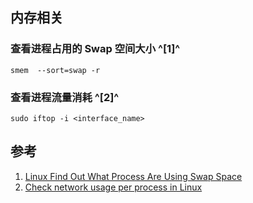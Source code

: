 ﻿## 内存相关

### 查看进程占用的 Swap 空间大小 ^[1]^

```shell
smem  --sort=swap -r
```



### 查看进程流量消耗 ^[2]^

```
sudo iftop -i <interface_name>
```



## 参考

1. [Linux Find Out What Process Are Using Swap Space](https://www.cyberciti.biz/faq/linux-which-process-is-using-swap/)
2. [Check network usage per process in Linux](https://linuxhint.com/network_usage_per_process/)



